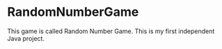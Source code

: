 # RandomNumberGame

This game is called Random Number Game. This is my first independent Java project.
